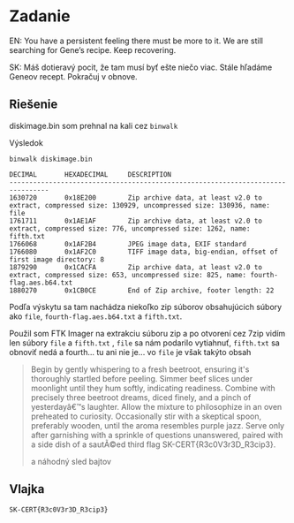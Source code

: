 # Zadanie

EN: You have a persistent feeling there must be more to it. We are still searching for Gene’s recipe. Keep recovering.

SK: Máš dotieravý pocit, že tam musí byť ešte niečo viac. Stále hľadáme Geneov recept. Pokračuj v obnove.

## Riešenie

diskimage.bin som prehnal na kali cez `binwalk`

Výsledok

```
binwalk diskimage.bin   

DECIMAL       HEXADECIMAL     DESCRIPTION
--------------------------------------------------------------------------------
1630720       0x18E200        Zip archive data, at least v2.0 to extract, compressed size: 130929, uncompressed size: 130936, name: file
1761711       0x1AE1AF        Zip archive data, at least v2.0 to extract, compressed size: 776, uncompressed size: 1262, name: fifth.txt
1766068       0x1AF2B4        JPEG image data, EXIF standard
1766080       0x1AF2C0        TIFF image data, big-endian, offset of first image directory: 8
1879290       0x1CACFA        Zip archive data, at least v2.0 to extract, compressed size: 653, uncompressed size: 825, name: fourth-flag.aes.b64.txt
1880270       0x1CB0CE        End of Zip archive, footer length: 22

```

Podľa výskytu sa tam nachádza niekoľko zip súborov obsahujúcich súbory ako `file`, `fourth-flag.aes.b64.txt` a `fifth.txt`.

Použil som FTK Imager na extrakciu súboru zip a po otvorení cez 7zip vidím len súbory `file` a `fifth.txt` , `file` sa nám podarilo vytiahnuť, `fifth.txt` sa obnoviť nedá a fourth... tu ani nie je... vo `file` je však takýto obsah

> Begin by gently whispering to a fresh beetroot, ensuring it's thoroughly startled before peeling. Simmer beef slices under moonlight until they hum softly, indicating readiness. Combine with precisely three beetroot dreams, diced finely, and a pinch of yesterdayâ€™s laughter. Allow the mixture to philosophize in an oven preheated to curiosity. Occasionally stir with a skeptical spoon, preferably wooden, until the aroma resembles purple jazz. Serve only after garnishing with a sprinkle of questions unanswered, paired with a side dish of a sautÃ©ed third flag SK-CERT{R3c0V3r3D_R3cip3}. 
> 
> 
> a náhodný sled bajtov



## Vlajka

```
SK-CERT{R3c0V3r3D_R3cip3}
```



